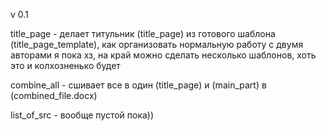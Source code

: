 v 0.1

title_page - делает титульник (title_page) из 
готового шаблона (title_page_template), как 
организовать нормальную работу с двумя авторами 
я пока хз, на край можно сделать несколько шаблонов, 
хоть это и колхозненько будет

combine_all - сшивает все в один (title_page) и (main_part)
в (combined_file.docx)

list_of_src - вообще пустой пока))